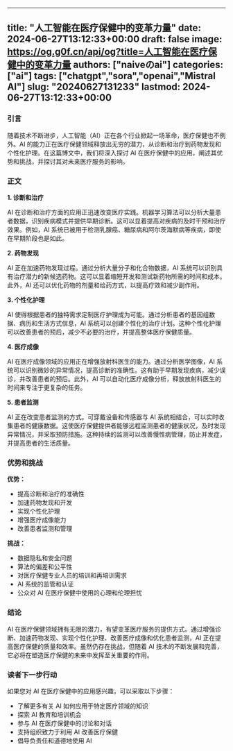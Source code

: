 
---
title: "人工智能在医疗保健中的变革力量"
date: 2024-06-27T13:12:33+00:00
draft: false
image: https://og.g0f.cn/api/og?title=人工智能在医疗保健中的变革力量
authors: ["naiveのai"]
categories: ["ai"]
tags: ["chatgpt","sora","openai","Mistral AI"]
slug: "20240627131233"
lastmod: 2024-06-27T13:12:33+00:00
---
### 引言

随着技术不断进步，人工智能（AI）正在各个行业掀起一场革命，医疗保健也不例外。AI 的能力正在医疗保健领域释放出无穷的潜力，从诊断和治疗到药物发现和个性化护理。在这篇博文中，我们将深入探讨 AI 在医疗保健中的应用，阐述其优势和挑战，并探讨其对未来医疗服务的影响。

### 正文

**1. 诊断和治疗**

AI 在诊断和治疗方面的应用正迅速改变医疗实践。机器学习算法可以分析大量患者数据，识别疾病模式并提供早期诊断。这可以显着提高对疾病的及时干预和治疗效果。例如，AI 系统已被用于检测乳腺癌、糖尿病和阿尔茨海默病等疾病，即使在早期阶段也是如此。

**2. 药物发现**

AI 正在加速药物发现过程。通过分析大量分子和化合物数据，AI 系统可以识别具有治疗潜力的新候选药物。这可以显着缩短开发和测试新药物所需的时间和成本。此外，AI 还可以优化药物的剂量和给药方式，以提高疗效和减少副作用。

**3. 个性化护理**

AI 使得根据患者的独特需求定制医疗护理成为可能。通过分析患者的基因组数据、病历和生活方式信息，AI 系统可以创建个性化的治疗计划。这种个性化护理可以改善患者的预后，减少不必要的治疗，并提高整体医疗保健质量。

**4. 医疗成像**

AI 在医疗成像领域的应用正在增强放射科医生的能力。通过分析医学图像，AI 系统可以识别微妙的异常情况，提高诊断的准确性。这有助于早期发现疾病，减少误诊，并改善患者的预后。此外，AI 可以自动化医疗成像分析，释放放射科医生的时间来专注于更复杂的任务。

**5. 患者监测**

AI 正在改变患者监测的方式。可穿戴设备和传感器与 AI 系统相结合，可以实时收集患者的健康数据。这使医疗保健提供者能够远程监测患者的健康状况，及时发现异常情况，并采取预防措施。这种持续的监测可以改善慢性病管理，防止并发症，并提高患者的生活质量。

### 优势和挑战

**优势：**

- 提高诊断和治疗的准确性
- 加速药物发现和开发
- 实现个性化护理
- 增强医疗成像能力
- 改善患者监测和管理

**挑战：**

- 数据隐私和安全问题
- 算法的偏差和公平性
- 对医疗保健专业人员的培训和再培训需求
- AI 系统的监管和认证
- 公众对 AI 在医疗保健中使用的心理和伦理担忧

### 结论

AI 在医疗保健领域拥有无限的潜力，有望变革医疗服务的提供方式。通过增强诊断、加速药物发现、实现个性化护理、改善医疗成像和优化患者监测，AI 正在提高医疗保健的质量和效率。虽然仍存在挑战，但随着 AI 技术的不断发展和完善，它必将在塑造医疗保健的未来中发挥至关重要的作用。

### 读者下一步行动

如果您对 AI 在医疗保健中的应用感兴趣，可以采取以下步骤：

- 了解更多有关 AI 如何应用于特定医疗领域的知识
- 探索 AI 教育和培训机会
- 参与 AI 在医疗保健中的讨论和对话
- 支持组织致力于利用 AI 改善医疗保健
- 倡导负责任和道德地使用 AI